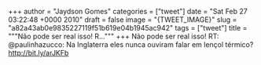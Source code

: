 
+++
author = "Jaydson Gomes"
categories = ["tweet"]
date = "Sat Feb 27 03:22:48 +0000 2010"
draft = false
image = "{TWEET_IMAGE}"
slug = "a82a43ab0e9835227119f51b619e04b1945ac942"
tags = ["tweet"]
title = """Não pode ser real isso! R..."""
+++
Não pode ser real isso! RT: @paulinhazucco: Na Inglaterra eles nunca ouviram falar em lençol térmico? http://bit.ly/arJKFb
